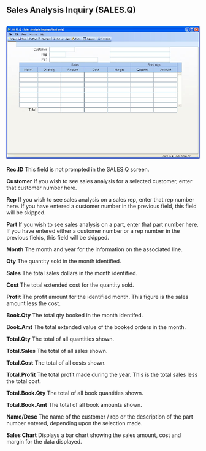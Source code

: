 ##  Sales Analysis Inquiry (SALES.Q)

<PageHeader />

##

![](./SALES-Q-1.jpg)

**Rec.ID** This field is not prompted in the SALES.Q screen.  
  
**Customer** If you wish to see sales analysis for a selected customer, enter
that customer number here.  
  
**Rep** If you wish to see sales analysis on a sales rep, enter that rep
number here. If you have entered a customer number in the previous field, this
field will be skipped.  
  
**Part** If you wish to see sales analysis on a part, enter that part number
here. If you have entered either a customer number or a rep number in the
previous fields, this field will be skipped.  
  
**Month** The month and year for the information on the associated line.  
  
**Qty** The quantity sold in the month identified.  
  
**Sales** The total sales dollars in the month identified.  
  
**Cost** The total extended cost for the quantity sold.  
  
**Profit** The profit amount for the identified month. This figure is the
sales amount less the cost.  
  
**Book.Qty** The total qty booked in the month identifed.  
  
**Book.Amt** The total extended value of the booked orders in the month.  
  
**Total.Qty** The total of all quantities shown.  
  
**Total.Sales** The total of all sales shown.  
  
**Total.Cost** The total of all costs shown.  
  
**Total.Profit** The total profit made during the year. This is the total
sales less the total cost.  
  
**Total.Book.Qty** The total of all book quantities shown.  
  
**Total.Book.Amt** The total of all book amounts shown.  
  
**Name/Desc** The name of the customer / rep or the description of the part
number entered, depending upon the selection made.  
  
**Sales Chart** Displays a bar chart showing the sales amount, cost and margin
for the data displayed.  
  
  
<badge text= "Version 8.10.57" vertical="middle" />

<PageFooter />